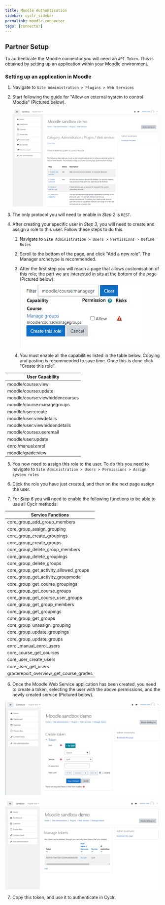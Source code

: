 ```yaml
---
title: Moodle Authentication
sidebar: cyclr_sidebar
permalink: moodle-connector
tags: [connector]
---
```


## Partner Setup

To authenticate the Moodle connector you will need an `API Token`. This is obtained by setting up an application within your Moodle environment.

### Setting up an application in Moodle

1. Navigate to `Site Administration > Plugins > Web Services`

2. Start following the guide for "Allow an external system to control Moodle" (Pictured below).

   ![](./images/moodle0.png)

3. The only protocol you will need to enable in *Step 2* is `REST`.

4. After creating your specific user in *Step 3*, you will need to create and assign a role to this user. Follow these steps to do this.

   1. Navigate to `Site Administration > Users > Permissions > Define Roles`

   2. Scroll to the bottom of the page, and click "Add a new role". The Manager archetype is recommended. 

   3.  After the first step you will reach a page that allows customisation of this role; the part we are interested in sits at the bottom of the page (Pictured below).
      ![](./images/moodle3.png)

   4. You must enable all the capabilities listed in the table below. Copying and pasting is recommended to save time. Once this is done click "Create this role".

| User Capability    |
| ------------------ |
| moodle/course:view |
| moodle/course:update |
| moodle/course:viewhiddencourses |
| moodle/course:managegroups |
| moodle/user:create |
| moodle/user:viewdetails |
| moodle/user:viewhiddendetails |
| moodle/course:useremail |
| moodle/user:update |
| enrol/manual:enrol |
| moodle/grade:view |

   5. You now need to assign this role to the user. To do this you need to navigate to `Site Administration > Users > Permissions > Assign system roles`
   
   6. Click the role you have just created, and then on the next page assign the user.

5. For *Step 6* you will need to enable the following functions to be able to use all Cyclr methods:

| Service Functions               |
| ------------------------------- |
| core_group_add_group_members    |
| core_group_assign_grouping      |
| core_group_create_groupings     |
| core_group_create_groups        |
| core_group_delete_group_members |
| core_group_delete_groupings     |
| core_group_delete_groups |
| core_group_get_activity_allowed_groups |
| core_group_get_activity_groupmode |
| core_group_get_course_groupings |
| core_group_get_course_groups |
| core_group_get_course_user_groups |
| core_group_get_group_members |
| core_group_get_groupings |
| core_group_get_groups |
| core_group_unassign_grouping |
| core_group_update_groupings |
| core_group_update_groups |
| enrol_manual_enrol_users |
| core_course_get_courses |
| core_user_create_users |
| core_user_get_users |
| gradereport_overview_get_course_grades |

6. Once the Moodle Web Service application has been created, you need to create a token, selecting the user with the above permissions, and the newly created service (Pictured below).

![](./images/moodle1.png)

![](./images/moodle2.png)

7. Copy this token, and use it to authenticate in Cyclr.